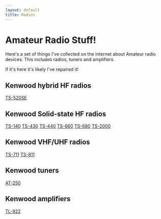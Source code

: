 ```yaml
---
layout: default
title: Radios
---
```


# Amateur Radio Stuff!

Here's a set of things I've collected on the internet about Amateur radio devices.
This includes radios, tuners and amplifiers.

If it's here it's likely I've repaired it!

## Kenwood hybrid HF radios

 [TS-520SE](kenwood/TS-520SE/notes)

## Kenwood Solid-state HF radios

 [TS-140](kenwood/TS-140/notes)
 [TS-430](kenwood/TS-430/notes)
 [TS-440](kenwood/TS-440/notes)
 [TS-660](kenwood/TS-660/notes)
 [TS-680](kenwood/TS-680/notes)
 [TS-2000](kenwood/TS-2000/notes)

## Kenwood VHF/UHF radios

 [TS-711](kenwood/TS-711/notes)
 [TS-811](kenwood/TS-811/notes)

## Kenwood tuners

 [AT-250](kenwood/AT-250/notes)

## Kenwood amplifiers

 [TL-922](kenwood/TL-922/notes)
